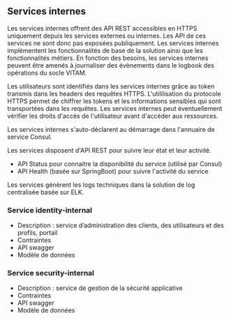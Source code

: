 
## Services internes

Les services internes offrent des API REST accessibles en HTTPS uniquement depuis les services externes ou internes. Les API de ces services ne sont donc pas exposées publiquement. Les services internes implémentent les fonctionnalités de base de la solution ainsi que les fonctionnalités métiers. En fonction des besoins, les services internes peuvent être amenés à journaliser des évènements dans le logbook des opérations du socle VITAM.   

Les utilisateurs sont identifiés dans les services internes grâce au token transmis dans les headers des requêtes HTTPS. L'utililisation du protocole HTTPS permet de chiffrer les tokens et les informations sensibles qui sont transportées dans les requêtes. Les services internes peut éventuellement vérifier les droits d'accès de l'utilisateur avant d'accéder aux ressources. 

Les services internes s'auto-déclarent au démarrage dans l'annuaire de service Consul.

Les services disposent d'API REST pour suivre leur état et leur activité. 

* API Status pour connaitre la disponibilité du service (utilisé par Consul)
* API Health (basée sur SpringBoot) pour suivre l'activité du service

Les services génèrent les logs techniques dans la solution de log centralisée basée sur ELK. 

### Service identity-internal

* Description : service d’administration des clients, des utilisateurs et des profils, portail
* Contraintes
* API swagger
* Modèle de données

### Service security-internal

* Description : service de gestion de la sécurité applicative
* Contraintes
* API swagger
* Modèle de données